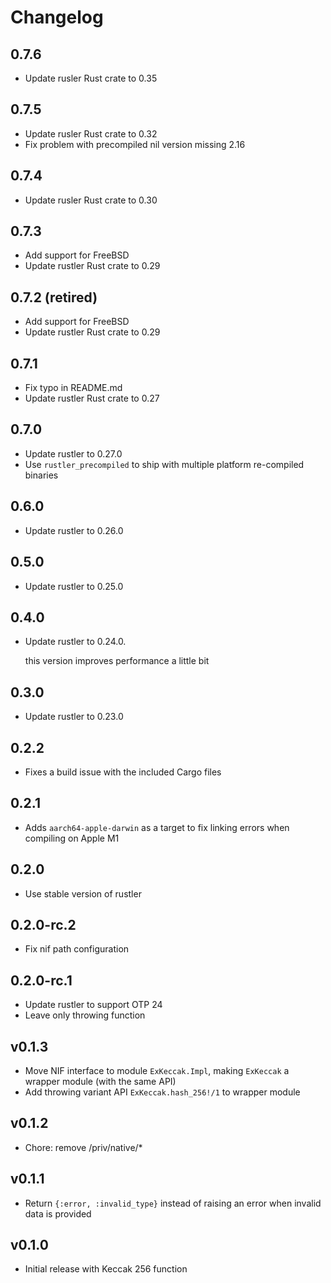 # Changelog

## 0.7.6

  * Update rusler Rust crate to 0.35

## 0.7.5

  * Update rusler Rust crate to 0.32
  * Fix problem with precompiled nil version missing 2.16

## 0.7.4

  * Update rusler Rust crate to 0.30

## 0.7.3

  * Add support for FreeBSD
  * Update rustler Rust crate to 0.29

## 0.7.2 (retired)

  * Add support for FreeBSD
  * Update rustler Rust crate to 0.29

## 0.7.1

  * Fix typo in README.md
  * Update rustler Rust crate to 0.27

## 0.7.0

  * Update rustler to 0.27.0
  * Use `rustler_precompiled` to ship with multiple platform re-compiled binaries

## 0.6.0

  * Update rustler to 0.26.0

## 0.5.0

  * Update rustler to 0.25.0

## 0.4.0

  * Update rustler to 0.24.0.

    this version improves performance a little bit

## 0.3.0

  * Update rustler to 0.23.0

## 0.2.2

  * Fixes a build issue with the included Cargo files

## 0.2.1

  * Adds `aarch64-apple-darwin` as a target to fix linking errors when compiling on Apple M1

## 0.2.0

  * Use stable version of rustler

## 0.2.0-rc.2

  * Fix nif path configuration

## 0.2.0-rc.1

  * Update rustler to support OTP 24
  * Leave only throwing function

## v0.1.3

  * Move NIF interface to module `ExKeccak.Impl`, making `ExKeccak` a wrapper
    module (with the same API)
  * Add throwing variant API `ExKeccak.hash_256!/1` to wrapper module

## v0.1.2

  * Chore: remove /priv/native/*

## v0.1.1

  * Return `{:error, :invalid_type}` instead of raising an error when invalid data is provided


## v0.1.0

  * Initial release with Keccak 256 function
